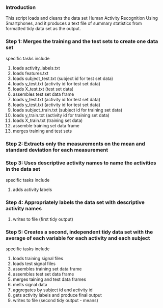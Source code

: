 ### Introduction

This script loads and cleans the data set Human Activity Recognition Using Smartphones, and it produces a text file of summary statistics from formatted tidy data set as the output.


### Step 1: Merges the training and the test sets to create one data set

specific tasks include

1.  loads activity_labels.txt
2.  loads features.txt
3.  loads subject_test.txt (subject id for test set data)
4.  loads y_test.txt (activity id for test set data)
5.  loads X_test.txt (test set data)
6.  assembles test set data frame
7.  loads y_test.txt (activity id for test set data)
8.  loads y_test.txt (activity id for test set data)
9.  loads subject_train.txt (subject id for training set data)
10.  loads y_train.txt (activity id for training set data)
11.  loads X_train.txt (training set data)
12.  assemble training set data frame
13.  merges training and test sets


### Step 2: Extracts only the measurements on the mean and standard deviation for each measurement


### Step 3: Uses descriptive activity names to name the activities in the data set

specific tasks include

1.  adds activity labels


### Step 4: Appropriately labels the data set with descriptive activity names

1.  writes to file (first tidy output)


### Step 5: Creates a second, independent tidy data set with the average of each variable for each activity and each subject

specific tasks include

1.  loads training signal files
2.  loads test signal files
3.  assembles training set data frame
4.  assembles test set data frame
5.  merges taining and test data frames
6.  melts signal data
7.  aggregates by subject id and activity id
8.  gets activity labels and produce final output
9.  writes to file (second tidy output - means)




